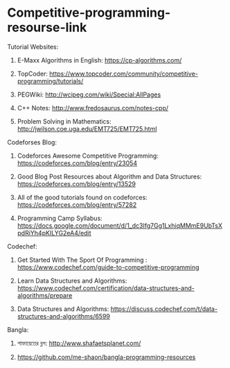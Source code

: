 # Competitive-programming-resourse-link

Tutorial Websites:

1. E-Maxx Algorithms in English: https://cp-algorithms.com/

2. TopCoder: https://www.topcoder.com/community/competitive-programming/tutorials/

3. PEGWiki: http://wcipeg.com/wiki/Special:AllPages

4. C++ Notes:  http://www.fredosaurus.com/notes-cpp/

5. Problem Solving in Mathematics: http://jwilson.coe.uga.edu/EMT725/EMT725.html

Codeforses Blog:

1. Codeforces Awesome Competitive Programming: https://codeforces.com/blog/entry/23054
       
2. Good Blog Post Resources about Algorithm and Data Structures: https://codeforces.com/blog/entry/13529

3. All of the good tutorials found on codeforces: https://codeforces.com/blog/entry/57282

4. Programming Camp Syllabus: https://docs.google.com/document/d/1_dc3Ifg7Gg1LxhiqMMmE9UbTsXpdRiYh4pKILYG2eA4/edit

Codechef:

1. Get Started With The Sport Of Programming : https://www.codechef.com/guide-to-competitive-programming

2. Learn Data Structures and Algorithms: https://www.codechef.com/certification/data-structures-and-algorithms/prepare

3. Data Structures and Algorithms: https://discuss.codechef.com/t/data-structures-and-algorithms/6599


Bangla:

1. শাফায়েতের ব্লগ:  http://www.shafaetsplanet.com/

2. https://github.com/me-shaon/bangla-programming-resources
